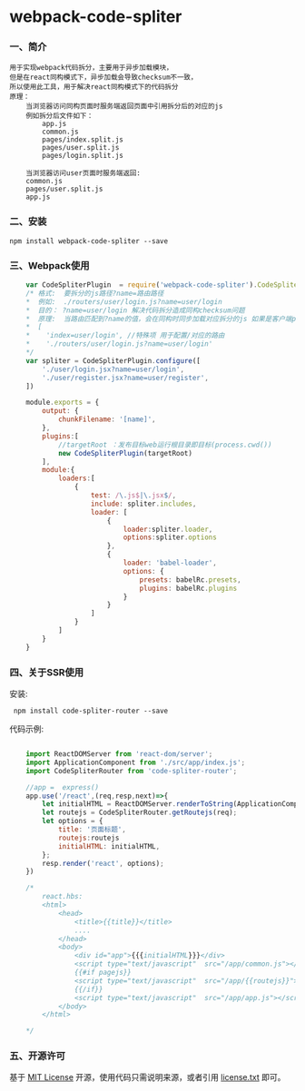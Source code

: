 # webpack-code-spliter

### 一、简介

    用于实现webpack代码拆分，主要用于异步加载模块，
    但是在react同构模式下，异步加载会导致checksum不一致，
    所以使用此工具，用于解决react同构模式下的代码拆分
    原理：
        当浏览器访问同构页面时服务端返回页面中引用拆分后的对应的js
        例如拆分后文件如下：
            app.js
            common.js
            pages/index.split.js
            pages/user.split.js
            pages/login.split.js

        当浏览器访问user页面时服务端返回:
        common.js
        pages/user.split.js
        app.js


### 二、安装

    npm install webpack-code-spliter --save
     
### 三、Webpack使用

```js
    var CodeSpliterPlugin  = require('webpack-code-spliter').CodeSpliterPlugin;
    /* 格式:  要拆分的js路径?name=路由路径
    *  例如:  ./routers/user/login.js?name=user/login
    *  目的： ?name=user/login 解决代码拆分造成同构checksum问题
    *  原理:  当路由匹配到?name的值，会在同构时同步加载对应拆分的js 如果是客户端pushstate则异步加载
    *  [
    *    'index=user/login', //特殊项 用于配置/对应的路由
    *    './routers/user/login.js?name=user/login'
    */
    var spliter = CodeSpliterPlugin.configure([
        './user/login.jsx?name=user/login',
        './user/register.jsx?name=user/register',
    ])

    module.exports = {
        output: {
            chunkFilename: '[name]',
        },
        plugins:[
            //targetRoot ：发布目标web运行根目录即目标(process.cwd())
            new CodeSpliterPlugin(targetRoot)
        ],
        module:{
            loaders:[
                {
                    test: /\.js$|\.jsx$/,
                    include: spliter.includes,
                    loader: [
                        {
                            loader:spliter.loader,
                            options:spliter.options
                        },
                        {
                            loader: 'babel-loader',
                            options: {
                                presets: babelRc.presets,
                                plugins: babelRc.plugins
                            }
                        }
                    ]
                }
            ]
        }
    }

```

### 四、关于SSR使用

安装:

     npm install code-spliter-router --save

代码示例:

```js

    import ReactDOMServer from 'react-dom/server';
    import ApplicationComponent from './src/app/index.js';
    import CodeSpliterRouter from 'code-spliter-router';

    //app =  express()
    app.use('/react',(req,resp,next)=>{
        let initialHTML = ReactDOMServer.renderToString(ApplicationComponent)
        let routejs = CodeSpliterRouter.getRoutejs(req);
        let options = {
            title: '页面标题',
            routejs:routejs
            initialHTML: initialHTML,
        };
        resp.render('react', options);
    })

    /* 
        react.hbs:
        <html>
            <head>
                <title>{{title}}</title>
                ....
            </head>
            <body>
                <div id="app">{{{initialHTML}}}</div>
                <script type="text/javascript"  src="/app/common.js"></script>
                {{#if pagejs}}
                <script type="text/javascript"  src="/app/{{routejs}}"></script>
                {{/if}}
                <script type="text/javascript"  src="/app/app.js"></script>
            </body>
        </html>

    */

```

### 五、开源许可
基于 [MIT License](http://zh.wikipedia.org/wiki/MIT_License) 开源，使用代码只需说明来源，或者引用 [license.txt](https://github.com/sofish/typo.css/blob/master/license.txt) 即可。